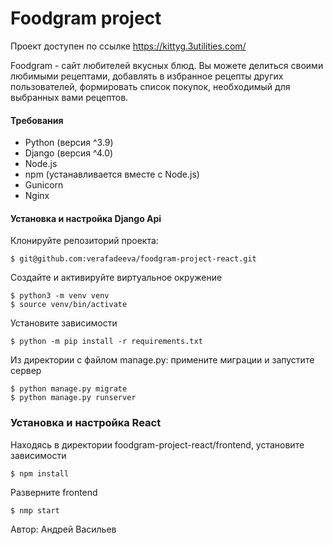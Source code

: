 # Foodgram project

Проект доступен по ссылке https://kittyg.3utilities.com/

Foodgram - сайт любителей вкусных блюд. Вы можете делиться своими любимыми рецептами, добавлять в избранное рецепты других пользователей, формировать список покупок, необходимый для выбранных вами рецептов.

#### Требования

- Python (версия ^3.9)
- Django (версия ^4.0)
- Node.js
- npm (устанавливается вместе с Node.js)
- Gunicorn
- Nginx

#### Установка и настройка Django Api

Клонируйте репозиторий проекта:
```
$ git@github.com:verafadeeva/foodgram-project-react.git
```
Создайте и активируйте виртуальное окружение
```
$ python3 -m venv venv
$ source venv/bin/activate
```
Установите зависимости
```
$ python -m pip install -r requirements.txt
```
Из директории с файлом manage.py: примените миграции и запустите сервер
```
$ python manage.py migrate
$ python manage.py runserver
```

### Установка и настройка React

Находясь в директории foodgram-project-react/frontend, установите зависимости
```
$ npm install
```
Разверните frontend
```
$ nmp start
```

Автор: Андрей Васильев
